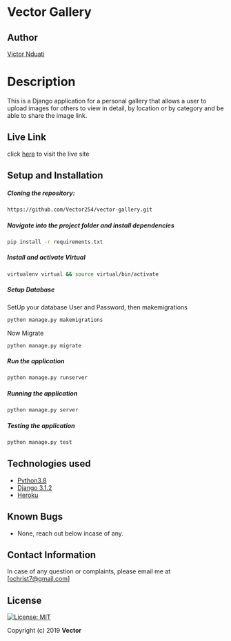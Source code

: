 # Vector Gallery  
## Author  
  
[Victor Nduati](https://github.com/Vector254)  
  
# Description  
This is a Django application for a personal gallery that allows a user to upload images for others to view in detail, by location or by category and be able to share the image link.
  
##  Live Link  
click [here](https://vector-gallery.herokuapp.com/)  to visit the live site
    

  
## Setup and Installation  
   
##### Cloning the repository:  
 ```bash
 https://github.com/Vector254/vector-gallery.git 
```
##### Navigate into the project folder and install dependencies  
 ```bash 
 pip install -r requirements.txt 
```
##### Install and activate Virtual  
 ```bash 
 virtualenv virtual && source virtual/bin/activate  
```  

 ##### Setup Database  
  SetUp your database User and Password, then makemigrations 
 ```bash 
 python manage.py makemigrations 
 ``` 
 Now Migrate  
 ```bash 
 python manage.py migrate 
```
##### Run the application  
 ```bash 
 python manage.py runserver 
``` 
##### Running the application  
 ```bash 
 python manage.py server 
```
##### Testing the application  
 ```bash 
 python manage.py test 
```
 
  
  
## Technologies used  
  
* [Python3.8](https://www.python.org/)  
* [Django 3.1.2](https://www.djangoproject.com/download/)  
* [Heroku](https://heroku.com)  
  
  
## Known Bugs  
* None, reach out below incase of any.
  
## Contact Information   
In case of any question or complaints, please email me at [ochrist7@gmail.com]  
  
## License 

[![License: MIT](https://img.shields.io/badge/License-MIT-yellow.svg)](https://opensource.org/licenses/MIT)
 
 Copyright (c) 2019 **Vector**